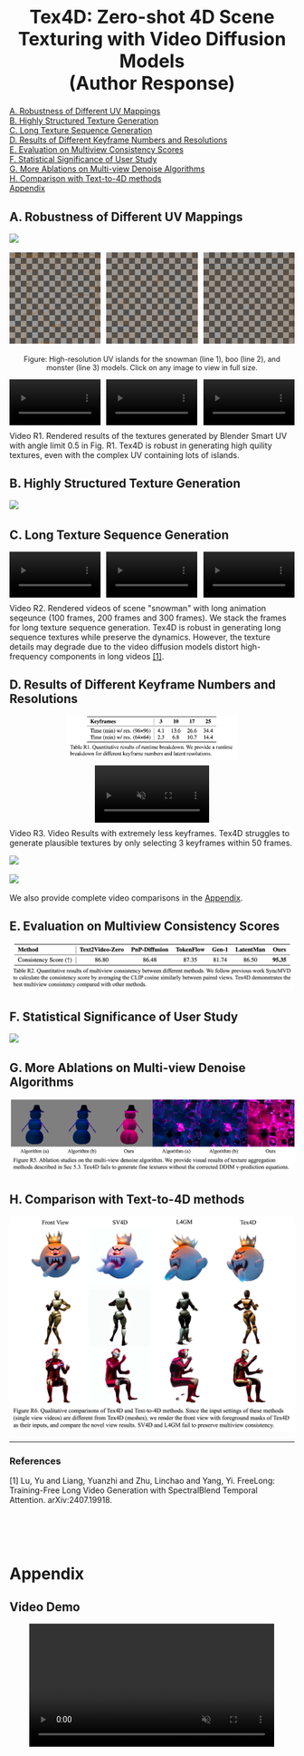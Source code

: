 <h1 style="font-size: 24pt; text-align: center;">Tex4D: Zero-shot 4D Scene Texturing with Video Diffusion Models<br>(Author Response)</h1>

[A. Robustness of Different UV Mappings](#a-robustness-of-different-uv-mappings) <br>
[B. Highly Structured Texture Generation](#b-highly-structured-texture-generation) <br>
[C. Long Texture Sequence Generation](#c-long-texture-sequence-generation) <br>
[D. Results of Different Keyframe Numbers and Resolutions](#d-results-of-different-keyframe-numbers-and-resolutions) <br>
[E. Evaluation on Multiview Consistency Scores](#e-evaluation-on-multiview-consistency-scores) <br>
[F. Statistical Significance of User Study](#f-statistical-significance-of-user-study) <br>
[G. More Ablations on Multi-view Denoise Algorithms](#g-more-ablations-on-multi-view-denoise-algorithms) <br>
[H. Comparison with Text-to-4D methods](#h-comparison-with-text-to-4d-methods) <br>[Appendix](#appendix)

## A. Robustness of Different UV Mappings

![](./static/FigR1.png)

<div style="display: flex; justify-content: space-between; margin: 10px 0 20px 0;">
    <img src="./static/smartuv_snowman.png" style="width: 32%; cursor: pointer;" onclick="showFullImage(this.src)">
    <img src="./static/smartuv_boo.png" style="width: 32%; cursor: pointer;" onclick="showFullImage(this.src)">
    <img src="./static/smartuv_monster.png" style="width: 32%; cursor: pointer;" onclick="showFullImage(this.src)">
</div>
<p style="text-align: center; margin-top: 0px; font-size: 0.9em;">Figure: High-resolution UV islands for the snowman (line 1), boo (line 2), and monster (line 3) models. Click on any image to view in full size.</p>

<script>
function showFullImage(src) {
    const modal = document.createElement('div');
    modal.style.cssText = 'position: fixed; top: 0; left: 0; width: 100%; height: 100%; background: rgba(0,0,0,0.8); display: flex; justify-content: center; align-items: center; z-index: 1000;';

    const img = document.createElement('img');
    img.src = src;
    img.style.cssText = 'max-width: 90%; max-height: 90%; object-fit: contain;';
    
    modal.onclick = () => document.body.removeChild(modal);
    modal.appendChild(img);
    document.body.appendChild(modal);
}
</script>

<div style="display: flex; justify-content: space-between; margin: 10px 0;">
    <video width="32%" controls loop muted playsinline>
        <source src="./static/snow_views.mp4" type="video/mp4">
    </video>
    <video width="32%" controls loop muted playsinline>
        <source src="./static/boo_views.mp4" type="video/mp4">
    </video>
    <video width="32%" controls loop muted playsinline>
        <source src="./static/mon_views.mp4" type="video/mp4">
    </video>
</div>
<p style="text-align: left; margin-top: 5px; font-size: 1em;">Video R1. Rendered results of the textures generated by Blender Smart UV with angle limit 0.5 in Fig. R1. Tex4D is robust in generating high quility textures, even with the complex UV containing lots of  islands.</p>



## B. Highly Structured Texture Generation

![](./static/FigR2.png)



## C. Long Texture Sequence Generation

<div style="display: flex; justify-content: space-between; margin: 10px 0;">
    <video width="32%" controls loop muted playsinline>
        <source src="./static/100snow_views.mp4" type="video/mp4">
    </video>
    <video width="32%" controls loop muted playsinline>
        <source src="./static/200snow_views.mp4" type="video/mp4">
    </video>
    <video width="32%" controls loop muted playsinline>
        <source src="./static/300snow_views.mp4" type="video/mp4">
    </video>
</div>
<p style="text-align: left; margin-top: 5px; font-size: 1em;">Video R2. Rendered videos of scene "snowman" with long animation seqeunce (100 frames, 200 frames and 300 frames). We stack the frames for long texture sequence generation. Tex4D is robust in generating long sequence textures while preserve the dynamics. However, the texture details may degrade due to the video diffusion models distort high-frequency components in long videos <a href="#references">[1]</a>.</p>

## D. Results of Different Keyframe Numbers and Resolutions

<div style="display: flex; justify-content: center;">
    <img src="./static/TabR1.png" style="width:60%;" />
</div>

<div style="display: flex; justify-content: center; margin: 10px 0;">
    <video width="40%" controls loop muted playsinline>
        <source src="./static/50snow_3_96_views.mp4" type="video/mp4">
    </video>
</div>
<p style="text-align: left; margin-top: 4px; font-size: 1em;">Video R3. Video Results with extremely less keyframes. Tex4D struggles to generate plausible textures by only selecting 3 keyframes within 50 frames.</p>


![](./static/FigR3.png)

![](./static/FigR4.png)

We also provide complete video comparisons in the [Appendix](#appendix).

<!-- (3, 17), (10, 5), (17, 3) -->

## E. Evaluation on Multiview Consistency Scores

![](./static/TabR2.png)

## F. Statistical Significance of User Study

![](./static/Tab3.png)

## G. More Ablations on Multi-view Denoise Algorithms

![](./static/FigR5.png)

## H. Comparison with Text-to-4D methods

![](./static/FigR6.png)




---

### References

[1] Lu, Yu and Liang, Yuanzhi and Zhu, Linchao and Yang, Yi. FreeLong: Training-Free Long Video Generation with SpectralBlend Temporal Attention. arXiv:2407.19918.

<br><br><br>

# Appendix

<!-- ## Video Comparisons for Sec. D

<div style="display: flex; justify-content: space-between; margin: 10px 0;">
    <div style="width: 32%;">
        <video width="100%" controls loop muted playsinline>
            <source src="./static/50snow_3_96_views.mp4" type="video/mp4">
        </video>
        <p style="text-align: center; margin-top: 2px; font-size: 0.8em;">(3 keyframes, 96x96 resolution)</p>
    </div>
    <div style="width: 32%; margin-right: 0;">
        <video width="100%" controls loop muted playsinline>
            <source src="./static/50snow_10_96_views.mp4" type="video/mp4">
        </video>
        <p style="text-align: center; margin-top: 2px; font-size: 0.8em;">(10 keyframes, 96x96 res.)</p>
    </div>
    <div style="width: 32%; margin-left: 0;">
        <video width="100%" controls loop muted playsinline>
            <source src="./static/50snow_17_96_views.mp4" type="video/mp4">
        </video>
        <p style="text-align: center; margin-top: 2px; font-size: 0.8em;">(>10 keyframes, 96x96 res.)</p>
    </div>
</div>
<div style="display: flex; justify-content: space-between; margin: 4px 0;">
    <div style="width: 32%;">
        <video width="100%" controls loop muted playsinline>
            <source src="./static/50snow_3_64_views.mp4" type="video/mp4">
        </video>
        <p style="text-align: center; margin-top: 2px; font-size: 0.8em;">(3 keyframes, 64x64 res.)</p>
    </div>
    <div style="width: 32%; margin-right: 0;">
        <video width="100%" controls loop muted playsinline>
            <source src="./static/50snow_10_64_views.mp4" type="video/mp4">
        </video>
        <p style="text-align: center; margin-top: 2px; font-size: 0.8em;">(10 keyframes, 64x64 res.)</p>
    </div>
    <div style="width: 32%; margin-left: 0;">
        <video width="100%" controls loop muted playsinline>
            <source src="./static/50snow_17_64_views.mp4" type="video/mp4">
        </video>
        <p style="text-align: center; margin-top: 2px; font-size: 0.8em;">(>10 keyframes, 64x64 res.)</p>
    </div>
</div>
<p style="text-align: left; margin-top: 4px; font-size: 1em;">Video R4. Video comparisons with different keyframe numbers and different latent resolutions. Tex4D could express more dynamics and texture details during the animation with the increasing of keyframes during the denoising period.</p> -->


## Video Demo

<div style="display: flex; justify-content: center; margin: 10px 0;">
    <video width="86%" controls loop muted playsinline>
        <source src="./static/video_teaser.mp4" type="video/mp4">
    </video>
</div>
